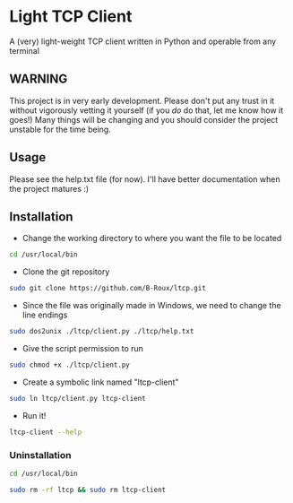 # Light TCP Client
A (very) light-weight TCP client written in Python and operable from any terminal

## WARNING
This project is in very early development. Please don't put any trust in it without vigorously vetting it yourself (if you *do* do that, let me know how it goes!)
Many things will be changing and you should consider the project unstable for the time being.

## Usage
Please see the help.txt file (for now). I'll have better documentation when the project matures :)

## Installation

* Change the working directory to where you want the file to be located

```zsh
cd /usr/local/bin
```

* Clone the git repository

```zsh
sudo git clone https://github.com/B-Roux/ltcp.git
```

* Since the file was originally made in Windows, we need to change the line endings

```zsh
sudo dos2unix ./ltcp/client.py ./ltcp/help.txt
```

* Give the script permission to run

```zsh
sudo chmod +x ./ltcp/client.py
```

* Create a symbolic link named "ltcp-client"

```zsh
sudo ln ltcp/client.py ltcp-client
```

* Run it!

```zsh
ltcp-client --help
```


### Uninstallation

```zsh
cd /usr/local/bin
```

```zsh
sudo rm -rf ltcp && sudo rm ltcp-client
```
